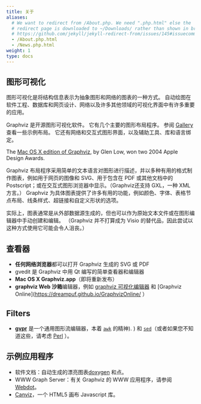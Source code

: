 ```yaml
---
title: 关于
aliases:
  # We want to redirect from /About.php. We need ".php.html" else the
  # redirect page is downloaded to ~/Downloads/ rather than shown in browser. See:
  # https://github.com/jekyll/jekyll-redirect-from/issues/145#issuecomment-392277818
  - /About.php.html
  - /News.php.html
weight: 1
type: docs
---
```

         
         
## 图形可视化

图形可视化是将结构信息表示为抽象图形和网络的图表的一种方式。
自动绘图在软件工程、数据库和网页设计、网络以及许多其他领域的可视化界面中有许多重要的应用。

Graphviz 是开源图形可视化软件。
它有几个主要的图形布局程序。
参阅 [Gallery](/gallery) 查看一些示例布局。
它还有网络和交互式图形界面，以及辅助工具、库和语言绑定。

The [Mac OS X edition of Graphviz](http://www.pixelglow.com/graphviz/), by
Glen Low, won two 2004 Apple Design Awards.

Graphviz 布局程序采用简单的文本语言对图形进行描述，并以多种有用的格式制作图表，例如用于网页的图像和 SVG、用于包含在 PDF 或其他文档中的 Postscript；或在交互式图形浏览器中显示。（Graphviz还支持 GXL，一种 XML 方言。）
Graphviz 为具体图表提供了许多有用的功能，例如颜色、字体、表格节点布局、线条样式、超链接和自定义形状的选项。

实际上，图表通常是从外部数据源生成的，但也可以作为原始文本文件或在图形编辑器中手动创建和编辑。
（Graphviz 并不打算成为 Visio 的替代品，因此尝试以这种方式使用它可能会令人沮丧。）

## 查看器

* **任何网络浏览器**都可以打开 Graphviz 生成的 SVG 或 PDF
* gvedit 是 Graphviz 中用 Qt 编写的简单查看器和编辑器
* **Mac OS X Graphviz.app**（即将重新发布）
* **graphviz Web 沙箱**编辑器，例如 [graphviz 可视化编辑器](http://magjac.com/graphviz-visual-editor/) 和 [Graphviz Online](https://dreampuf.github.io/GraphvizOnline/ ）
## Filters

* [**gvpr**](/docs/cli/gvpr/) 是一个通用图形流编辑器，本着 [`awk`](https://en.wikipedia.org/wiki/AWK) 的精神). ) 和 [`sed`](https://en.wikipedia.org/wiki/Sed)（或者如果您不知道这些，请考虑 [Perl](https://www.perl.org/) ）。

## 示例应用程序

* 软件文档：自动生成的漂亮图表[doxygen](https://www.doxygen.org/) 和点。
* WWW Graph Server：有关 Graphviz 的 WWW 应用程序，请参阅 [Webdot](https://gitlab.com/graphviz/webdot)。
* [Canviz](http://code.google.com/p/canviz/)，一个 HTML5 画布 Javascript 库。


